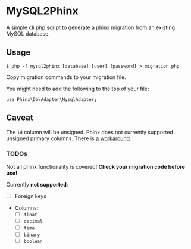 # MySQL2Phinx

A simple cli php script to generate a [phinx](https://github.com/robmorgan/phinx) migration from an existing MySQL database.

## Usage

```
$ php -f mysql2phinx [database] [user] [password] > migration.php
```

Copy migration commands to your migration file.

You might need to add the following to the top of your file:

```
use Phinx\Db\Adapter\MysqlAdapter;
```

## Caveat

The `id` column will be unsigned. Phinx does not currently supported unsigned primary columns. There is [a workaround](https://github.com/robmorgan/phinx/issues/250).

### TODOs

Not all phinx functionality is covered! **Check your migration code before use!**

Currently **not supported**:

* [ ] Foreign keys
* Columns:
  * [ ] `float`
  * [ ] `decimal`
  * [ ] `time`
  * [ ] `binary`
  * [ ] `boolean`
